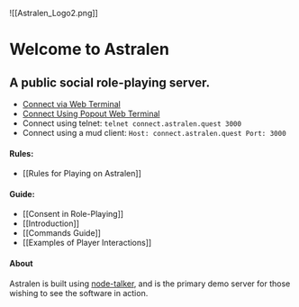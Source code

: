 ![[Astralen_Logo2.png]]
# Welcome to Astralen

## A public social role-playing server.

 * [Connect via Web Terminal](https://webterm.astralen.quest)
 * [Connect Using Popout Web Terminal](# "openPopup")
 * Connect using telnet: `telnet connect.astralen.quest 3000`
 * Connect using a mud client: `Host: connect.astralen.quest Port: 3000`

#### Rules:

 * [[Rules for Playing on Astralen]]
#### Guide:

 * [[Consent in Role-Playing]]
 * [[Introduction]]
 * [[Commands Guide]]
 * [[Examples of Player Interactions]]

#### About

Astralen is built using [node-talker](https://github.com/tvalladon/node-talker), and is the primary demo server for those wishing to see the software in action.

<script> document.addEventListener("DOMContentLoaded", function() { var link = document.querySelector('a[href="#"][title="openPopup"]'); if (link) { link.addEventListener("click", function(event) { event.preventDefault(); openPopup(); }); } }); function openPopup() { var url = "https://webterm.astralen.quest"; var width = 800; var height = 600; var options = "toolbar=no, location=no, status=no, menubar=no, scrollbars=no, resizable=yes, width=" + width + ", height=" + height; window.open(url, "_blank", options); } </script>